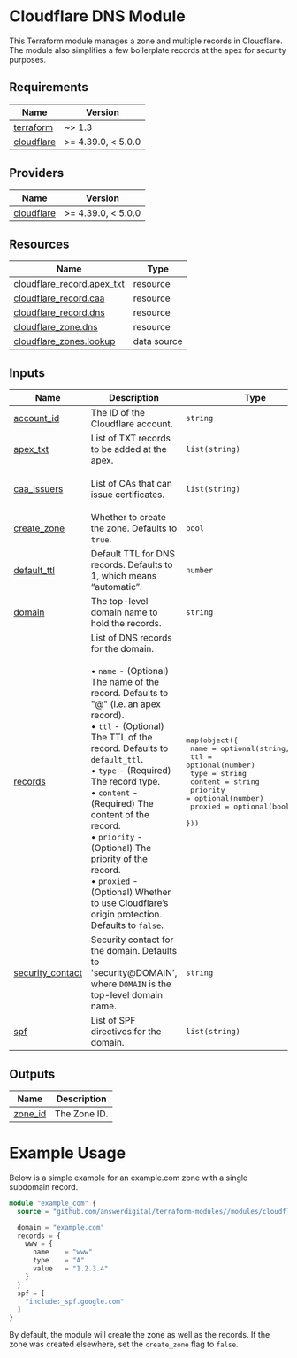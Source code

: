# Cloudflare DNS Module

This Terraform module manages a zone and multiple records in Cloudflare.
The module also simplifies a few boilerplate records at the apex for security purposes.

<!-- BEGIN_TF_DOCS -->
## Requirements

| Name | Version |
|------|---------|
| <a name="requirement_terraform"></a> [terraform](#requirement\_terraform) | ~> 1.3 |
| <a name="requirement_cloudflare"></a> [cloudflare](#requirement\_cloudflare) | >= 4.39.0, < 5.0.0 |

## Providers

| Name | Version |
|------|---------|
| <a name="provider_cloudflare"></a> [cloudflare](#provider\_cloudflare) | >= 4.39.0, < 5.0.0 |

## Resources

| Name | Type |
|------|------|
| [cloudflare_record.apex_txt](https://registry.terraform.io/providers/cloudflare/cloudflare/latest/docs/resources/record) | resource |
| [cloudflare_record.caa](https://registry.terraform.io/providers/cloudflare/cloudflare/latest/docs/resources/record) | resource |
| [cloudflare_record.dns](https://registry.terraform.io/providers/cloudflare/cloudflare/latest/docs/resources/record) | resource |
| [cloudflare_zone.dns](https://registry.terraform.io/providers/cloudflare/cloudflare/latest/docs/resources/zone) | resource |
| [cloudflare_zones.lookup](https://registry.terraform.io/providers/cloudflare/cloudflare/latest/docs/data-sources/zones) | data source |

## Inputs

| Name | Description | Type | Default | Required |
|------|-------------|------|---------|:--------:|
| <a name="input_account_id"></a> [account\_id](#input\_account\_id) | The ID of the Cloudflare account. | `string` | n/a | yes |
| <a name="input_apex_txt"></a> [apex\_txt](#input\_apex\_txt) | List of TXT records to be added at the apex. | `list(string)` | `[]` | no |
| <a name="input_caa_issuers"></a> [caa\_issuers](#input\_caa\_issuers) | List of CAs that can issue certificates. | `list(string)` | <pre>[<br/>  "letsencrypt.org"<br/>]</pre> | no |
| <a name="input_create_zone"></a> [create\_zone](#input\_create\_zone) | Whether to create the zone. Defaults to `true`. | `bool` | `true` | no |
| <a name="input_default_ttl"></a> [default\_ttl](#input\_default\_ttl) | Default TTL for DNS records. Defaults to 1, which means “automatic”. | `number` | `1` | no |
| <a name="input_domain"></a> [domain](#input\_domain) | The top-level domain name to hold the records. | `string` | n/a | yes |
| <a name="input_records"></a> [records](#input\_records) | List of DNS records for the domain.<br/><br/>    • `name`     - (Optional) The name of the record. Defaults to "@" (i.e. an apex record).<br/>    • `ttl`      - (Optional) The TTL of the record. Defaults to `default_ttl`.<br/>    • `type`     - (Required) The record type.<br/>    • `content`  - (Required) The content of the record.<br/>    • `priority` - (Optional) The priority of the record.<br/>    • `proxied`  - (Optional) Whether to use Cloudflare’s origin protection. Defaults to `false`. | <pre>map(object({<br/>    name     = optional(string, "@")<br/>    ttl      = optional(number)<br/>    type     = string<br/>    content  = string<br/>    priority = optional(number)<br/>    proxied  = optional(bool, false)<br/>  }))</pre> | n/a | yes |
| <a name="input_security_contact"></a> [security\_contact](#input\_security\_contact) | Security contact for the domain. Defaults to 'security@DOMAIN', where `DOMAIN` is the top-level domain name. | `string` | `null` | no |
| <a name="input_spf"></a> [spf](#input\_spf) | List of SPF directives for the domain. | `list(string)` | `[]` | no |

## Outputs

| Name | Description |
|------|-------------|
| <a name="output_zone_id"></a> [zone\_id](#output\_zone\_id) | The Zone ID. |
<!-- END_TF_DOCS -->

# Example Usage

Below is a simple example for an example.com zone with a single subdomain record.

```terraform
module "example_com" {
  source = "github.com/answerdigital/terraform-modules//modules/cloudflare/dns?ref=v4"

  domain = "example.com"
  records = {
    www = {
      name    = "www"
      type    = "A"
      value   = "1.2.3.4"
    }
  }
  spf = [
    "include:_spf.google.com"
  ]
}
```

By default, the module will create the zone as well as the records. If the zone
was created elsewhere, set the `create_zone` flag to `false`.
